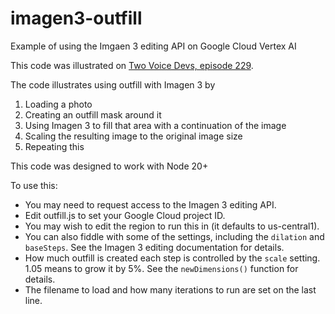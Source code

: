 # imagen3-outfill
Example of using the Imgaen 3 editing API on Google Cloud Vertex AI

This code was illustrated on 
[Two Voice Devs, episode 229](https://youtu.be/EocLmzOkAE4).

The code illustrates using outfill with Imagen 3 by 
1. Loading a photo
2. Creating an outfill mask around it
3. Using Imagen 3 to fill that area with a continuation of the image
4. Scaling the resulting image to the original image size
5. Repeating this

This code was designed to work with Node 20+

To use this:
* You may need to request access to the Imagen 3 editing API.
* Edit outfill.js to set your Google Cloud project ID.
* You may wish to edit the region to run this in (it defaults to us-central1).
* You can also fiddle with some of the settings, including the `dilation`
  and `baseSteps`. See the Imagen 3 editing documentation for details.
* How much outfill is created each step is controlled by the `scale`
  setting. 1.05 means to grow it by 5%. See the `newDimensions()`
  function for details.
* The filename to load and how many iterations to run are set on the last line.
